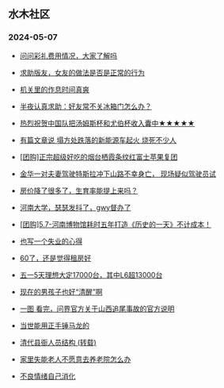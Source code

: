 ## 水木社区 
### 2024-05-07

+ [问问彩礼费用情况，大家了解吗](https://www.mysmth.net/nForum/article/Age/20358165)

+ [求助版友，女友的做法是否是正常的行为](https://www.mysmth.net/nForum/article/Love/6293815)

+ [机关里的作息时间真爽](https://www.mysmth.net/nForum/article/WorkingLife/38518)

+ [半夜认真求助：好友常不关冰箱门怎么办？](https://www.mysmth.net/nForum/article/FamilyLife/1766684767)

+ [热烈祝贺中国队把汤姆斯杯和尤伯杯收入囊中★★★★★](https://www.mysmth.net/nForum/article/Badminton/579604)

+ [有篇文章说 塌方处跌落的新能源车起火 烧死不少人](https://www.mysmth.net/nForum/article/AutoWorld/1944824352)

+ [[团购]正宗超级好吃的烟台栖霞条纹红富士苹果复团](https://www.mysmth.net/nForum/article/ADAgent_TG/1320891)

+ [金华一对夫妻驾驶特斯拉冲下山路不幸身亡， 现场疑似驾驶员试](https://www.mysmth.net/nForum/article/GreenAuto/1566512)

+ [房价降了很多了，生育率能提上来吗？](https://www.mysmth.net/nForum/article/OurEstate/2963152)

+ [河南大学，瑟瑟发抖了，gwy督办了](https://www.mysmth.net/nForum/article/GaoKao/554597)

+ [[团购]5.7-河南博物馆耗时五年打造《历史的一天》不计成本！](https://www.mysmth.net/nForum/article/ADAgent_TG/1320971)

+ [也写一个失业的心得](https://www.mysmth.net/nForum/article/WorkingLife/39057)

+ [60了，还是觉得租房好](https://www.mysmth.net/nForum/article/OurEstate/2964413)

+ [五一5天理想大定17000台，其中L6超13000台](https://www.mysmth.net/nForum/article/GreenAuto/1568429)

+ [现在的男孩子也好“清醒”啊](https://www.mysmth.net/nForum/article/FamilyLife/1766685026)

+ [一图 看完，问界官方关于山西追尾事故的官方说明](https://www.mysmth.net/nForum/article/AutoWorld/1944825180)

+ [当世能用正手锤马龙的](https://www.mysmth.net/nForum/article/Pingpang/2807)

+ [清代县衙人员结构 (转载)](https://www.mysmth.net/nForum/article/NetNovel/486511)

+ [家里失能老人不愿意去养老院怎么办](https://www.mysmth.net/nForum/article/FamilyLife/1766684484)

+ [不良情绪自己消化](https://www.mysmth.net/nForum/article/MyFamily/264897)

